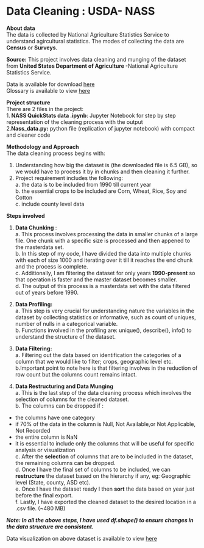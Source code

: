 # Data Cleaning : USDA- NASS


<B> About data</B> <br>
The data is collected by National Agriculture Statistics Service to understand agircultural statistics. The modes of collecting the data are <b>Census</b> or <b>Surveys.</b> <br>

<b>Source:</b> This project involves  data cleaning and munging of the dataset from <B> United States Department of Agriculture </B> -National Agriculture Statistics Service.<br> 

Data is available for download [here](https://quickstats.nass.usda.gov) <br>
Glossary is available to view [here](https://quickstats.nass.usda.gov/src/glossary.pdf) <br>

<b>Project structure </b> <br>
 There are 2 files in the project:<br>
 1.<b> NASS QuickStats data .ipynb</b>: Jupyter Notebook for step by step representation of the cleaning process with the output <br>
 2.<b>Nass_data.py:</b> python file (replication of jupyter notebook) with compact and cleaner code<br>
 
<b>Methodology and Approach</b><br>
The data cleaning process begins with:<br>
1. Understanding how big the dataset is (the downloaded file is 6.5 GB), so we would have to process it by in chunks and then  cleaning it further.<br>
2. Project requirement includes the following:<br>
a. the data is to be included from 1990 till current year <br>
b. the essential crops to be included are  Corn, Wheat, Rice, Soy and Cotton<br>
c. include county level data <br>


<b>Steps involved</b><br>

1. <b>Data Chunking</b> : <br> 
a. This process involves processing the data in smaller chunks of a large file. One chunk with a specific size is processed and then appened to the masterdata set. <br>
b. In this step of my code, I have divided the data into multiple chunks with each of size 1000 and iterating over it till it reaches the end chunk and the process is complete. <br>
c. Additionally, I am filtering the dataset for only years <b>1990-present</b> so that operation is faster and the master dataset becomes smaller.<br>
d. The output of this process is a masterdata set with the data filtered out of years before 1990.<br>

2. <b>Data Profiling:</b><br> 
a. This step is very crucial for understanding nature the variables in the dataset by collecting statistics or informative, such as count of uniques, number of nulls in a categorical variable.<br>
b. Functions involved in the profiling are: unique(), describe(), info() to understand the structure of the dataset.<br>

3. <b> Data Filtering: </b><br>
a. Filtering out the data based on identification the categories of a column that we would like to filter; crops, geographic level etc.<br>
b.Important point to note here is that filtering involves in the reduction of row count but the columns count remains intact.<br>
 
4. <b> Data Restructuring and Data Munging</b><br>
a. This is the last step of the data cleaning process which involves the selection of columns for the cleaned dataset.<br>
b. The columns can be dropped if :<br>
- the columns have one category <br>
- if 70% of the data in the column is Null, Not Available,or Not Applicable, Not Recorded <br>
- the entire column is NaN <br>
- it is essential to include only the columns that will be useful for specific analysis or visualization <br>
c. After the <b>selection</b> of columns that are to be included in the dataset, the remaining columns can be dropped.<br>
d. Once I have the final set of columns to be included, we can <b>restructure</b> the dataset based on the hierarchy if any,
eg: Geographic level (State, county, ASD etc).<br>
e. Once I have the dataset ready I then <b>sort</b> the data based on year just before the final export.<br>
f. Lastly, I have exported the cleaned dataset to the desired location in a .csv file. (~480 MB) <br>
  
<b><i>Note: In all the above steps, I have used df.shape() to ensure changes in the data structure are consistent.</b></i><br>

Data visualization on above dataset is available to view [here](https://public.tableau.com/profile/shruti.mehta#!/vizhome/NASSQuickStatsdashboard/NASSQuickStatsdashboard)
